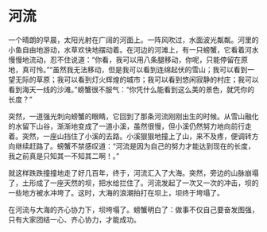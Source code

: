 # 河流
一个晴朗的早晨，太阳光射在广阔的河面上。一阵风吹过，水面波光粼粼。河里的小鱼自由地游动，水草欢快地摆动着。在河边的河滩上，有一只螃蟹，它看着河水慢慢地流动，忍不住说道：“你看，我可以用八条腿移动，你呢，只能停留在原地，真可怜。”“虽然我无法移动，但是我可以看到连绵起伏的雪山；我可以看到一望无际的草原；我可以看到灯火辉煌的城市；我可以看到悠闲寂静的村庄；我可以看到海天一线的沙滩。”螃蟹很不服气：“你凭什么能看到这么美的景色，就凭你的长度？”

突然，一道强光刺向螃蟹的眼睛，它回到了那条河流刚刚出生的时候。从雪山融化的水留下山谷，渐渐地变成了一道小溪，虽然很慢，但小溪仍然努力地向前行走着。突然，一座山挡住了小溪的去路。小溪狠狠地撞上了山，来不及疼，便调转方向继续赶路了。螃蟹不禁感叹道：“河流是因为自己的努力才能达到现在的长度，我之前真是只知其一不知其二啊！。”

就这样跌跌撞撞地走了好几百年，终于，河流汇入了大海。突然，旁边的山脉崩塌了，土形成了一座天然的坝，把水给拦住了。河流发起了一次又一次的冲击，坝的一些地方被水冲垮了。这时，大海的浪潮拍打在坝上，坝终于垮塌了。

在河流与大海的齐心协力下，坝垮塌了。螃蟹明白了：做事不仅自己要奋发图强，只有大家团结一心、齐心协力，才能成功。